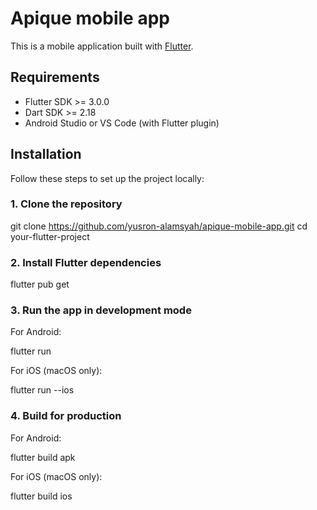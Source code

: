 # Apique mobile app

This is a mobile application built with [Flutter](https://flutter.dev/).

## Requirements

- Flutter SDK >= 3.0.0
- Dart SDK >= 2.18
- Android Studio or VS Code (with Flutter plugin)

## Installation

Follow these steps to set up the project locally:

### 1. Clone the repository

git clone https://github.com/yusron-alamsyah/apique-mobile-app.git
cd your-flutter-project

### 2. Install Flutter dependencies

flutter pub get

### 3. Run the app in development mode

For Android:

flutter run

For iOS (macOS only):

flutter run --ios

### 4. Build for production

For Android:

flutter build apk

For iOS (macOS only):

flutter build ios
